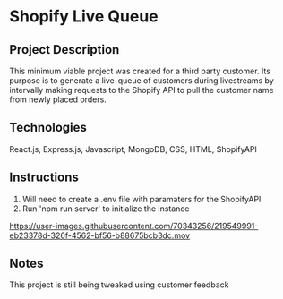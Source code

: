 # Shopify Live Queue

## Project Description
This minimum viable project was created for a third party customer. Its purpose is to generate a live-queue of customers during livestreams by intervally making requests to the Shopify API to pull the customer name from newly placed orders.

## Technologies
React.js, Express.js, Javascript, MongoDB, CSS, HTML, ShopifyAPI

## Instructions
1. Will need to create a .env file with paramaters for the ShopifyAPI
2. Run 'npm run server' to initialize the instance

https://user-images.githubusercontent.com/70343256/219549991-eb23378d-326f-4562-bf56-b88675bcb3dc.mov

## Notes
This project is still being tweaked using customer feedback

